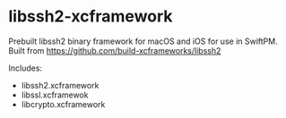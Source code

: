 #  libssh2-xcframework

Prebuilt libssh2 binary framework for macOS and iOS for use in SwiftPM.
Built from https://github.com/build-xcframeworks/libssh2


Includes:
- libssh2.xcframework
- libssl.xcframewok
- libcrypto.xcframework
